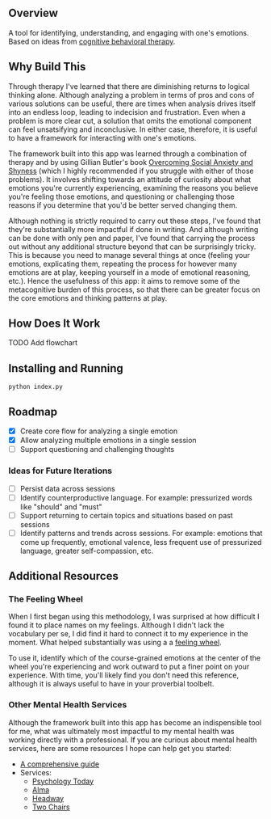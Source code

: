 ## Overview

A tool for identifying, understanding, and engaging with one's emotions. Based on ideas from [cognitive behavioral therapy](https://en.wikipedia.org/wiki/Cognitive_behavioral_therapy).

## Why Build This

Through therapy I've learned that there are diminishing returns to logical thinking alone. Although analyzing a problem in terms of pros and cons of various solutions can be useful, there are times when analysis drives itself into an endless loop, leading to indecision and frustration. Even when a problem is more clear cut, a solution that omits the emotional component can feel unsatsifying and inconclusive. In either case, therefore, it is useful to have a framework for interacting with one's emotions. 

The framework built into this app was learned through a combination of therapy and by using Gillian Butler's book [Overcoming Social Anxiety and Shyness](https://www.amazon.com/Overcoming-Social-Anxiety-Shyness-2nd/dp/1472120434) (which I highly recommended if you struggle with either of those problems). It involves shifting towards an attitude of curiosity about what emotions you're currently experiencing, examining the reasons you believe you're feeling those emotions, and questioning or challenging those reasons if you determine that you'd be better served changing them. 

Although nothing is strictly required to carry out these steps, I've found that they're substantially more impactful if done in writing. And although writing can be done with only pen and paper, I've found that carrying the process out without any additional structure beyond that can be surprisingly tricky. This is because you need to manage several things at once (feeling your emotions, explicating them, repeating the process for however many emotions are at play, keeping yourself in a mode of emotional reasoning, etc.). Hence the usefulness of this app: it aims to remove some of the metacognitive burden of this process, so that there can be greater focus on the core emotions and thinking patterns at play.

## How Does It Work

TODO Add flowchart

## Installing and Running

```
python index.py
```

## Roadmap

- [x] Create core flow for analyzing a single emotion
- [x] Allow analyzing multiple emotions in a single session
- [ ] Support questioning and challenging thoughts

### Ideas for Future Iterations

- [ ] Persist data across sessions
- [ ] Identify counterproductive language. For example: pressurized words like "should" and "must"
- [ ] Support returning to certain topics and situations based on past sessions
- [ ] Identify patterns and trends across sessions. For example: emotions that come up frequently, emotional valence, less frequent use of pressurized language, greater self-compassion, etc.

## Additional Resources 

### The Feeling Wheel

When I first began using this methodology, I was surprised at how difficult I found it to place names on my feelings. Although I didn't lack the vocabulary per se, I did find it hard to connect it to my experience in the moment. What helped substantially was using a a [feeling wheel](https://feelingswheel.com/). 

To use it, identify which of the course-grained emotions at the center of the wheel you're experiencing and work outward to put a finer point on your experience. With time, you'll likely find you don't need this reference, although it is always useful to have in your proverbial toolbelt. 

### Other Mental Health Services

Although the framework built into this app has become an indispensible tool for me, what was ultimately most impactful to my mental health was working directly with a professional. If you are curious about mental health services, here are some resources I hope can help get you started:

- [A comprehensive guide](https://www.npr.org/sections/health-shots/2023/07/02/1185661348/start-therapy-find-therapist-how-to)
- Services:
  - [Psychology Today](https://www.psychologytoday.com/us/therapists)
  - [Alma](https://helloalma.com/)
  - [Headway](https://headway.co/)
  - [Two Chairs](https://www.twochairs.com/)



